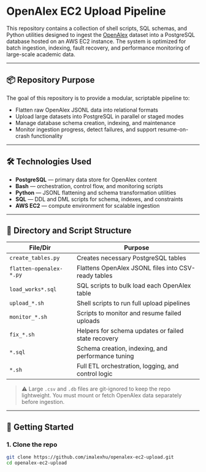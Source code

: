 # OpenAlex EC2 Upload Pipeline

This repository contains a collection of shell scripts, SQL schemas, and Python utilities designed to ingest the [OpenAlex](https://openalex.org/) dataset into a PostgreSQL database hosted on an AWS EC2 instance. The system is optimized for batch ingestion, indexing, fault recovery, and performance monitoring of large-scale academic data.

---

## 📦 Repository Purpose

The goal of this repository is to provide a modular, scriptable pipeline to:

- Flatten raw OpenAlex JSONL data into relational formats
- Upload large datasets into PostgreSQL in parallel or staged modes
- Manage database schema creation, indexing, and maintenance
- Monitor ingestion progress, detect failures, and support resume-on-crash functionality

---

## 🛠️ Technologies Used

- **PostgreSQL** — primary data store for OpenAlex content
- **Bash** — orchestration, control flow, and monitoring scripts
- **Python** — JSONL flattening and schema transformation utilities
- **SQL** — DDL and DML scripts for schema, indexes, and constraints
- **AWS EC2** — compute environment for scalable ingestion

---

## 📁 Directory and Script Structure

| File/Dir                      | Purpose |
|------------------------------|---------|
| `create_tables.py`           | Creates necessary PostgreSQL tables |
| `flatten-openalex-*.py`      | Flattens OpenAlex JSONL files into CSV-ready tables |
| `load_works*.sql`            | SQL scripts to bulk load each OpenAlex table |
| `upload_*.sh`                | Shell scripts to run full upload pipelines |
| `monitor_*.sh`               | Scripts to monitor and resume failed uploads |
| `fix_*.sh`                   | Helpers for schema updates or failed state recovery |
| `*.sql`                      | Schema creation, indexing, and performance tuning |
| `*.sh`                       | Full ETL orchestration, logging, and control logic |

> ⚠️ Large `.csv` and `.db` files are git-ignored to keep the repo lightweight. You must mount or fetch OpenAlex data separately before ingestion.

---

## 🚀 Getting Started

### 1. Clone the repo

```bash
git clone https://github.com/imalexhu/openalex-ec2-upload.git
cd openalex-ec2-upload
